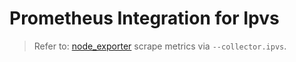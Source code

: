 # Prometheus Integration for Ipvs

> Refer to: [node_exporter](../node/README.md) scrape metrics via `--collector.ipvs`.
